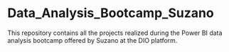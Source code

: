 # Data_Analysis_Bootcamp_Suzano
This repository contains all the projects realized during the Power BI data analysis bootcamp offered by Suzano at the DIO platform.
